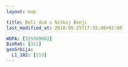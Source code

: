 ```yaml
---
layout: map

title: Beli dud u Niškoj Banji
last_modified_at: 2018-05-25T17:35:48+02:00

WDPA: [555589062]
BioRaS: [311]
geoSrbija:
  L1_182: [113]
---
```

